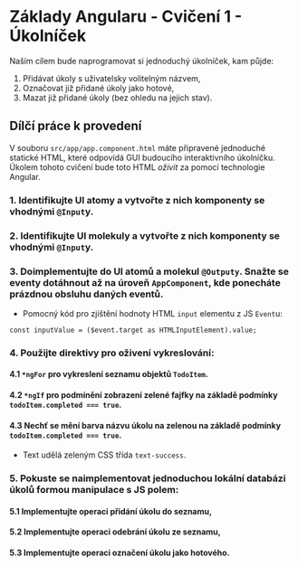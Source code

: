 # Základy Angularu - Cvičení 1 - Úkolníček

Naším cílem bude naprogramovat si jednoduchý úkolníček, kam půjde:
1. Přidávat úkoly s uživatelsky volitelným názvem,
2. Označovat již přidané úkoly jako hotové,
3. Mazat již přidané úkoly (bez ohledu na jejich stav).

## Dílčí práce k provedení

V souboru `src/app/app.component.html` máte připravené jednoduché statické HTML, které odpovídá GUI budoucího interaktivního úkolníčku. Úkolem tohoto cvičení bude toto HTML *oživit* za pomocí technologie Angular.

### 1. Identifikujte UI atomy a vytvořte z nich komponenty se vhodnými `@Input`y.

### 2. Identifikujte UI molekuly a vytvořte z nich komponenty se vhodnými `@Input`y.

### 3. Doimplementujte do UI atomů a molekul `@Outputy`. Snažte se eventy dotáhnout až na úroveň `AppComponent`, kde ponecháte prázdnou obsluhu daných eventů.
* Pomocný kód pro zjištění hodnoty HTML `input` elementu z JS `Event`u:
```
const inputValue = ($event.target as HTMLInputElement).value;
```

### 4. Použijte direktivy pro oživení vykreslování:
#### 4.1 `*ngFor` pro vykreslení seznamu objektů `TodoItem`.
#### 4.2 `*ngIf` pro podmínění zobrazení zelené fajfky na základě podmínky `todoItem.completed === true`.
#### 4.3 Nechť se mění barva názvu úkolu na zelenou na základě podmínky `todoItem.completed === true`.
* Text udělá zeleným CSS třída `text-success`.

### 5. Pokuste se naimplementovat jednoduchou lokální databázi úkolů formou manipulace s JS polem:
#### 5.1 Implementujte operaci přidání úkolu do seznamu,
#### 5.2 Implementujte operaci odebrání úkolu ze seznamu,
#### 5.3 Implementujte operaci označení úkolu jako hotového.
